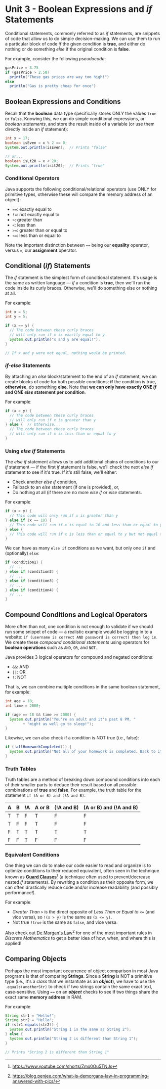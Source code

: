 # Unit 3 - Boolean Expressions and *if* Statements
Conditional statements, commonly referred to as *if* statements, are snippets of code that allow us to do simple decision-making. 
We can use them to run a particular block of code *if* the given condition is **true**, and either do nothing or do something *else* 
if the original condition is **false**.

For example, consider the following *pseudocode*:
```java
gasPrice = 3.75
if (gasPrice > 2.50)
  println("These gas prices are way too high!")
else
  println("Gas is pretty cheap for once")
```

## Boolean Expressions and Conditions
Recall that the **boolean** data type specifically stores ONLY the values `true` or `false`. Knowing this, we can do simple 
conditional expressions, or *boolean statements*, and store the result inside of a variable (or use them directly inside an *if* statement):
```java
int x = 17;
boolean isEven = x % 2 == 0;
System.out.println(isEven);  // Prints "false"

// or...
boolean isLt20 = x < 20;
System.out.println(isLt20);  // Prints "true"
```

### Conditional Operators
Java supports the following conditional/relational operators (use ONLY for primitive types, otherwise these will compare the memory address of an object):
* `==`: exactly equal to 
* `!=`: not exactly equal to
* `>`: greater than
* `<`: less than
* `>=`: greater than or equal to
* `<=`: less than or equal to

Note the important distinction between `==` being our **equality** operator, versus `=`, our **assignment** operator.

## Conditional (*if*) Statements
The *if* statement is the simplest form of conditional statement. It's usage is the same as written language — *if* a condition is **true**, then we'll run the code inside its curly braces. Otherwise, we'll do something else or nothing at all.

For example:
```java
int x = 5;
int y = 5;

if (x == y) {
  // The code between these curly braces
  // will only run if x is exactly equal to y
  System.out.println("x and y are equal!");
}

// If x and y were not equal, nothing would be printed.
```

### *if-else* Statements
By attaching an *else* block/statement to the end of an *if* statement, we can create blocks of code for both possible conditions: **if** the condition is true, **otherwise**, do something **else**. Note that __we can only have exactly ONE *if* and ONE *else* statement per condition__.

For example:
```java
if (x > y) {
  // The code between these curly braces 
  // will only run if x is greater than y
} else {  // Otherwise...
  // The code between these curly braces 
  // will only run if x is less than or equal to y
}
```

### Using *else if* Statements
The *else if* statement allows us to add additional chains of conditions to our *if* statement — if the first *if* statement is false, we'll check the next *else if* statement to see if it's true. If it's still false, we'll either:
  * Check another *else if* condition,
  * Fallback to an *else* statement (if one is provided), or,
  * Do nothing at all (if there are no more *else if* or *else* statements.
  
For example:
```java
if (x > y) {
  // This code will only run if x is greater than y
} else if (x == 10) {
  // This code will run if x is equal to 10 and less than or equal to y
} else {
  // This code will run if x is less than or equal to y but not equal to 10
}
```

We can have as many `else if` conditions as we want, but only one `if` and (optionally) `else`:
```java
if (condition1) {
  // ...
} else if (condition2) {
  // ...
} else if (condition3) {
  // ...
} else if (condition4) {
  // ...
}
```

## Compound Conditions and Logical Operators
More often than not, one condition is not enough to validate if we should run some snippet of code — a realistic example would be logging in to a website: `if (username is correct AND password is correct) then log in`. We create these *compound conditional statements* using operators for **boolean operations** such as `AND`, `OR`, and `NOT`.

Java provides 3 logical operators for compound and negated conditions:
* `&&`: AND
* `||`: OR
* `!`: NOT

That is, we can combine multiple conditions in the same boolean statement, for example:
```java
int age = 18;
int time = 2000;

if (age == 18 && time >= 2000) {
  System.out.println("You're an adult and it's past 8 PM, "
        + "might as well go to sleep!");
}
```

Likewise, we can also check if a condition is NOT true (i.e., false):
```java
if (!allHomeworkCompleted()) {
  System.out.println("Not all of your homework is completed. Back to it!");
}
```

### Truth Tables
Truth tables are a method of breaking down compound conditions into each of their smaller parts to deduce their result based on all possible combinations of **true** and **false**. 
For example, the truth table for the statement ```if (A or B) and (!A and B)```:

<table>
    <thead>
        <tr>
            <th>A</th>
            <th>B</th>
            <th>!A</th>
            <th>A or B</th>
            <th>(!A and B)</th>
            <th>(A or B) and (!A and B)</th>
        </tr>
    </thead>
    <tbody>
        <tr>
            <td>T</td>
            <td>T</td>
            <td>F</td>
            <td>T</td>
            <td>F</td>
            <td>F</td>
        </tr>
        <tr>
            <td>T</td>
            <td>F</td>
            <td>F</td>
            <td>T</td>
            <td>F</td>
            <td>F</td>
        </tr>
        <tr>
            <td>F</td>
            <td>T</td>
            <td>T</td>
            <td>T</td>
            <td>T</td>
            <td>T</td>
        </tr>
        <tr>
            <td>F</td>
            <td>F</td>
            <td>T</td>
            <td>F</td>
            <td>F</td>
            <td>F</td>
        </tr>
    </tbody>
</table>


### Equivalent Conditions
One thing we can do to make our code easier to read and organize is to optimize conditions to their reduced equivalent, often seen in the technique known as [**Guard Clauses**](https://www.youtube.com/shorts/Zmx0Ou5TNJs)[^1] (a technique often used to prevent/decrease nested *if* statements). By rewriting a condition as their opposite form, we can often drastically reduce code and/or increase readability (and possibly performance!).


For example:
* *Greater Than* `>` is the direct opposite of *Less Than or Equal to* `<=` (and vice versa), so `!(x > y)` is the same as `(x <= y)`.
* Not true `!true` is the same as `false`, and vice versa.

Also check out [De Morgan's Law](https://blog.penjee.com/what-is-demorgans-law-in-programming-answered-with-pics/)[^2] for one of the most important rules in *Discrete Mathematics* to get a better idea of how, when, and where this is applied!


## Comparing Objects
Perhaps the most important occurrence of object comparison in most Java programs is that of comparing **Strings**. Since a **String** is NOT a primitive type (i.e., it's a *class* that we instantiate as an ***object***), we have to use the `.equals(anotherStr)` to check if two strings contain the same exact text, case-sensitive. Using `==` on an ***object*** checks to see if two things share the exact same **memory address** in RAM.

For example:
```java
String str1 = "Hello!";
String str2 = "Hello";
if (str1.equals(str2)) {
  System.out.println("String 1 is the same as String 2");
} else {
  System.out.println("String 2 is different than String 1");
}

// Prints "String 2 is different than String 1"
```


[^1]: https://www.youtube.com/shorts/Zmx0Ou5TNJs
[^2]: https://blog.penjee.com/what-is-demorgans-law-in-programming-answered-with-pics/
